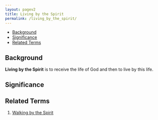 ```yaml
---
layout: pagev2
title: Living by the Spirit
permalink: /living_by_the_spirit/
---
```

- [Background](#background)
- [Significance](#significance)
- [Related Terms](#related-terms)

## Background

**Living by the Spirit** is to receive the life of God and then to live by this life.

## Significance

## Related Terms

1. [Walking by the Spirit](../walking_by_the_spirit)
